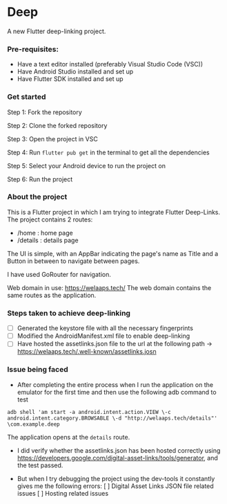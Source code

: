 # Deep

A new Flutter deep-linking project.

### Pre-requisites:
- Have a text editor installed (preferably Visual Studio Code (VSC))
- Have Android Studio installed and set up
- Have Flutter SDK installed and set up

### Get started
Step 1: Fork the repository

Step 2: Clone the forked repository

Step 3: Open the project in VSC

Step 4: Run ```flutter pub get``` in the terminal to get all the dependencies

Step 5: Select your Android device to run the project on

Step 6: Run the project


### About the project
This is a Flutter project in which I am trying to integrate Flutter Deep-Links.
The project contains 2 routes: 
- /home : home page
- /details : details page

The UI is simple, with an AppBar indicating the page's name as Title and a Button in between to navigate between pages.

I have used GoRouter for navigation.

Web domain in use: https://welaaps.tech/
The web domain contains the same routes as the application.

### Steps taken to achieve deep-linking
- [ ] Generated the keystore file with all the necessary fingerprints 
- [ ] Modified the AndroidManifest.xml file to enable deep-linking
- [ ] Have hosted the assetlinks.json file to the url at the following path -> https://welaaps.tech/.well-known/assetlinks.josn

### Issue being faced
- After completing the entire process when I run the application on the emulator for the first time and then use the following adb command to test

```adb shell 'am start -a android.intent.action.VIEW \-c android.intent.category.BROWSABLE \-d "http://welaaps.tech/details"' \com.example.deep```

The application opens at the ```details``` route.

- I did verify whether the assetlinks.json has been hosted correctly using https://developers.google.com/digital-asset-links/tools/generator, and the test passed.

- But when I try debugging the project using the dev-tools it constantly gives me the following errors:
[ ] Digital Asset Links JSON file related issues
[ ] Hosting related issues

  
